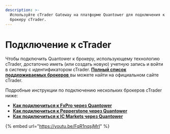 ```yaml
---
description: >-
  Используйте cTrader Gateway на платформе Quantower для подключения к любому
  брокеру cTrader.
---
```


# Подключение к cTrader

Чтобы подключить Quantower к брокеру, использующему технологию cTrader, достаточно иметь (или создать новую) учетную запись и войти в систему с идентификатором cTrader. [**Полный список поддерживаемых брокеров** ](https://ctrader.com/featured-brokers/)вы можете найти на официальном сайте cTrader.

Подробные инструкции по подключению нескольких брокеров cTrader ниже:

* [**Как подключиться к FxPro через Quantower**](https://help.quantower.com.ru/connections/connection-to-ctrader/how-to-connect-to-fxpro-via-quantower)
* [**Как подключиться к Pepperstone через Quantower**](https://help.quantower.com.ru/connections/connection-to-ctrader/how-to-connect-to-pepperstone-via-quantower)
* [**Как подключиться к IC Markets через Quantower**](https://help.quantower.com.ru/connections/connection-to-ctrader/how-to-connect-to-ic-markets-via-quantower)&#x20;

{% embed url="https://youtu.be/FqR1nqsjMrI" %}
